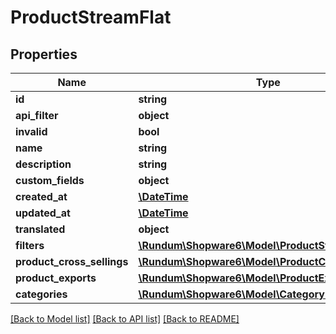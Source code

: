 # ProductStreamFlat

## Properties
Name | Type | Description | Notes
------------ | ------------- | ------------- | -------------
**id** | **string** |  | [optional] 
**api_filter** | **object** |  | [optional] 
**invalid** | **bool** |  | [optional] 
**name** | **string** |  | 
**description** | **string** |  | [optional] 
**custom_fields** | **object** |  | [optional] 
**created_at** | [**\DateTime**](\DateTime.md) |  | 
**updated_at** | [**\DateTime**](\DateTime.md) |  | [optional] 
**translated** | **object** |  | [optional] 
**filters** | [**\Rundum\Shopware6\Model\ProductStreamFilterFlat**](ProductStreamFilterFlat.md) |  | [optional] 
**product_cross_sellings** | [**\Rundum\Shopware6\Model\ProductCrossSellingFlat**](ProductCrossSellingFlat.md) |  | [optional] 
**product_exports** | [**\Rundum\Shopware6\Model\ProductExportFlat**](ProductExportFlat.md) |  | [optional] 
**categories** | [**\Rundum\Shopware6\Model\CategoryFlat**](CategoryFlat.md) |  | [optional] 

[[Back to Model list]](../../README.md#documentation-for-models) [[Back to API list]](../../README.md#documentation-for-api-endpoints) [[Back to README]](../../README.md)

